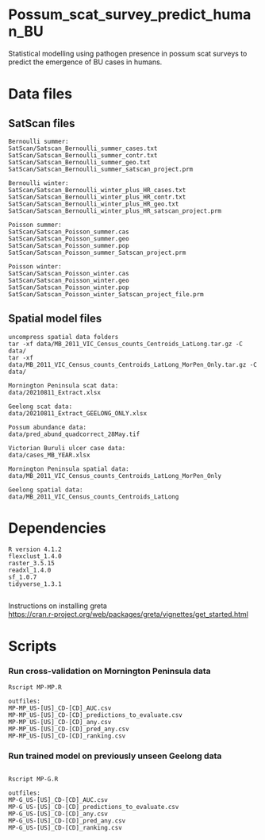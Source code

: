 # Possum_scat_survey_predict_human_BU
Statistical modelling using pathogen presence in possum scat surveys to predict the emergence of BU cases in humans.
  
# Data files
  
## SatScan files  
  
```   
Bernoulli summer:  
SatScan/Satscan_Bernoulli_summer_cases.txt  
SatScan/Satscan_Bernoulli_summer_contr.txt  
SatScan/Satscan_Bernoulli_summer_geo.txt  
SatScan/Satscan_Bernoulli_summer_satscan_project.prm  
  
Bernoulli winter:  
SatScan/Satscan_Bernoulli_winter_plus_HR_cases.txt  
SatScan/Satscan_Bernoulli_winter_plus_HR_contr.txt  
SatScan/Satscan_Bernoulli_winter_plus_HR_geo.txt  
SatScan/Satscan_Bernoulli_winter_plus_HR_satscan_project.prm  
  
Poisson summer:  
SatScan/Satscan_Poisson_summer.cas  
SatScan/Satscan_Poisson_summer.geo  
SatScan/Satscan_Poisson_summer.pop  
SatScan/Satscan_Poisson_summer_Satscan_project.prm  
  
Poisson winter:  
SatScan/Satscan_Poisson_winter.cas  
SatScan/Satscan_Poisson_winter.geo  
SatScan/Satscan_Poisson_winter.pop  
SatScan/Satscan_Poisson_winter_Satscan_project_file.prm  
```  
  
 
## Spatial model files
  
``` 
uncompress spatial data folders   
tar -xf data/MB_2011_VIC_Census_counts_Centroids_LatLong.tar.gz -C data/  
tar -xf data/MB_2011_VIC_Census_counts_Centroids_LatLong_MorPen_Only.tar.gz -C data/  
  
Mornington Peninsula scat data:  
data/20210811_Extract.xlsx  
  
Geelong scat data:  
data/20210811_Extract_GEELONG_ONLY.xlsx  
  
Possum abundance data:  
data/pred_abund_quadcorrect_28May.tif  
  
Victorian Buruli ulcer case data:  
data/cases_MB_YEAR.xlsx  
  
Mornington Peninsula spatial data:  
data/MB_2011_VIC_Census_counts_Centroids_LatLong_MorPen_Only  
  
Geelong spatial data:  
data/MB_2011_VIC_Census_counts_Centroids_LatLong  

```

# Dependencies  
  
```  
R version 4.1.2   
flexclust_1.4.0
raster_3.5.15
readxl_1.4.0
sf_1.0.7
tidyverse_1.3.1
 
```  
  
Instructions on installing greta  
https://cran.r-project.org/web/packages/greta/vignettes/get_started.html  
  
# Scripts

### Run cross-validation on Mornington Peninsula data
```  
Rscript MP-MP.R  

outfiles:
MP-MP_US-[US]_CD-[CD]_AUC.csv  
MP-MP_US-[US]_CD-[CD]_predictions_to_evaluate.csv  
MP-MP_US-[US]_CD-[CD]_any.csv  
MP-MP_US-[US]_CD-[CD]_pred_any.csv  
MP-MP_US-[US]_CD-[CD]_ranking.csv  
```  

### Run trained model on previously unseen Geelong data
```  

Rscript MP-G.R  
  
outfiles:  
MP-G_US-[US]_CD-[CD]_AUC.csv  
MP-G_US-[US]_CD-[CD]_predictions_to_evaluate.csv  
MP-G_US-[US]_CD-[CD]_any.csv  
MP-G_US-[US]_CD-[CD]_pred_any.csv  
MP-G_US-[US]_CD-[CD]_ranking.csv  
```  


